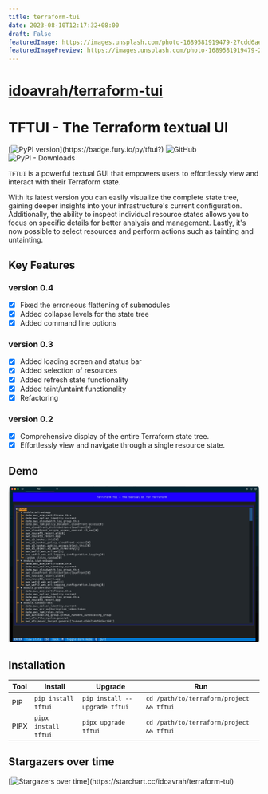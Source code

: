 ```yaml
---
title: terraform-tui
date: 2023-08-10T12:17:32+08:00
draft: False
featuredImage: https://images.unsplash.com/photo-1689581919479-27cdd6ae024d?ixid=M3w0NjAwMjJ8MHwxfHJhbmRvbXx8fHx8fHx8fDE2OTE2NDA4OTR8&ixlib=rb-4.0.3
featuredImagePreview: https://images.unsplash.com/photo-1689581919479-27cdd6ae024d?ixid=M3w0NjAwMjJ8MHwxfHJhbmRvbXx8fHx8fHx8fDE2OTE2NDA4OTR8&ixlib=rb-4.0.3
---
```


# [idoavrah/terraform-tui](https://github.com/idoavrah/terraform-tui)

# TFTUI - The Terraform textual UI

[![PyPI version](https://badge.fury.io/py/tftui.svg?)](https://badge.fury.io/py/tftui?)
![GitHub](https://img.shields.io/github/license/idoavrah/terraform-tui?)
![PyPI - Downloads](https://img.shields.io/pypi/dm/tftui?)

`TFTUI` is a powerful textual GUI that empowers users to effortlessly view and interact with their Terraform state.

With its latest version you can easily visualize the complete state tree, gaining deeper insights into your infrastructure's current configuration. Additionally, the ability to inspect individual resource states allows you to focus on specific details for better analysis and management. Lastly, it's now possible to select resources and perform actions such as tainting and untainting.

## Key Features

### version 0.4
- [x] Fixed the erroneous flattening of submodules
- [x] Added collapse levels for the state tree
- [x] Added command line options

### version 0.3
- [x] Added loading screen and status bar
- [x] Added selection of resources
- [x] Added refresh state functionality
- [x] Added taint/untaint functionality
- [x] Refactoring

### version 0.2
- [x] Comprehensive display of the entire Terraform state tree.
- [x] Effortlessly view and navigate through a single resource state.

## Demo

![](https://github.com/idoavrah/terraform-tui/raw/main/demo/demo.gif "demo")

## Installation

| Tool            | Install             | Upgrade                       | Run                                      |
|-----------------| ------------------- | ----------------------------- | ---------------------------------------- |
| PIP             | `pip install tftui` | `pip install --upgrade tftui` | `cd /path/to/terraform/project && tftui` |
| PIPX            | `pipx install tftui`| `pipx upgrade tftui`          | `cd /path/to/terraform/project && tftui` |

## Stargazers over time
[![Stargazers over time](https://starchart.cc/idoavrah/terraform-tui.svg?)](https://starchart.cc/idoavrah/terraform-tui)
